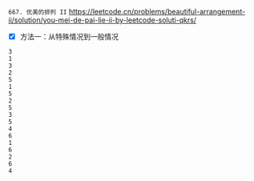 
`667. 优美的排列 II` https://leetcode.cn/problems/beautiful-arrangement-ii/solution/you-mei-de-pai-lie-ii-by-leetcode-soluti-qkrs/
- [x] 方法一：从特殊情况到一般情况

```
3
1
3
2
5
1
5
2
5
3
5
4
6
1
6
2
6
4
```
